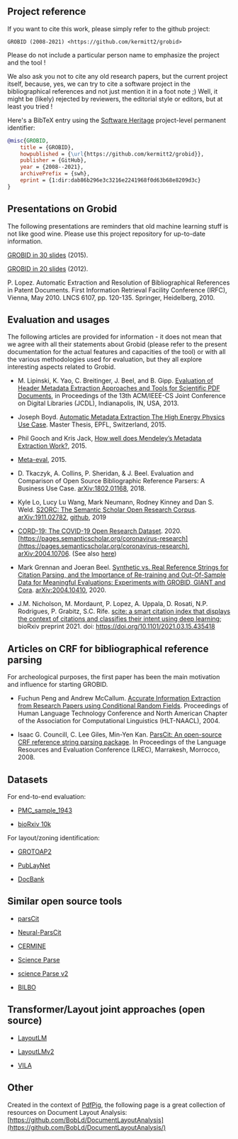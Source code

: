 ## Project reference

If you want to cite this work, please simply refer to the github project:

```
GROBID (2008-2021) <https://github.com/kermitt2/grobid>
```

Please do not include a particular person name to emphasize the project and the tool ! 

We also ask you not to cite any old research papers, but the current project itself, because, yes, we can try to cite a software project in the bibliographical references and not just mention it in a foot note ;) 
Well, it might be (likely) rejected by reviewers, the editorial style or editors, but at least you tried ! 

Here's a BibTeX entry using the [Software Heritage](https://www.softwareheritage.org/) project-level permanent identifier:

```bibtex
@misc{GROBID,
    title = {GROBID},
    howpublished = {\url{https://github.com/kermitt2/grobid}},
    publisher = {GitHub},
    year = {2008--2021},
    archivePrefix = {swh},
    eprint = {1:dir:dab86b296e3c3216e2241968f0d63b68e8209d3c}
}
```

## Presentations on Grobid

The following presentations are reminders that old machine learning stuff is not like good wine. Please use this project repository for up-to-date information. 

[GROBID in 30 slides](grobid-04-2015.pdf) (2015).

[GROBID in 20 slides](GROBID.pdf) (2012).

P. Lopez. Automatic Extraction and Resolution of Bibliographical References in Patent Documents. First Information Retrieval Facility Conference (IRFC), Vienna, May 2010. LNCS 6107, pp. 120-135. Springer, Heidelberg, 2010.

## Evaluation and usages

The following articles are provided for information - it does not mean that we agree with all their statements about Grobid (please refer to the present documentation for the actual features and capacities of the tool) or with all the various methodologies used for evaluation, but they all explore interesting aspects related to Grobid. 

- M. Lipinski, K. Yao, C. Breitinger, J. Beel, and B. Gipp. [Evaluation of Header Metadata Extraction Approaches and Tools for Scientific PDF Documents](http://docear.org/papers/Evaluation_of_Header_Metadata_Extraction_Approaches_and_Tools_for_Scientific_PDF_Documents.pdf), in Proceedings of the 13th ACM/IEEE-CS Joint Conference on Digital Libraries (JCDL), Indianapolis, IN, USA, 2013. 

- Joseph Boyd. [Automatic Metadata Extraction The High Energy Physics Use Case](https://preprints.cern.ch/record/2039361/files/CERN-THESIS-2015-105.pdf). Master Thesis, EPFL, Switzerland, 2015. 

- Phil Gooch and Kris Jack, [How well does Mendeley’s Metadata Extraction Work?](https://krisjack.wordpress.com/2015/03/12/how-well-does-mendeleys-metadata-extraction-work/), 2015.

- [Meta-eval](https://github.com/allenai/meta-eval), 2015.

- D. Tkaczyk, A. Collins, P. Sheridan, & J. Beel. Evaluation and Comparison of Open Source Bibliographic Reference Parsers: A Business Use Case. [arXiv:1802.01168](https://arxiv.org/pdf/1802.01168), 2018.

- Kyle Lo, Lucy Lu Wang, Mark Neumann, Rodney Kinney and Dan S. Weld. [S2ORC: The Semantic Scholar Open Research Corpus](https://arxiv.org/pdf/1911.02782.pdf). [arXiv:1911.02782](https://arxiv.org/abs/1911.02782), [github](https://github.com/allenai/s2-gorc), 2019

- [CORD-19: The COVID-19 Open Research Dataset](https://arxiv.org/pdf/2004.10706.pdf). 2020. [https://pages.semanticscholar.org/coronavirus-research](https://pages.semanticscholar.org/coronavirus-research), [arXiv:2004.10706](https://arxiv.org/abs/2004.10706). 
(See also [here](https://discourse.cord-19.semanticscholar.org/t/faqs-about-cord-19-dataset/94))

- Mark Grennan and Joeran Beel. [Synthetic vs. Real Reference Strings for Citation Parsing, and the Importance of Re-training and Out-Of-Sample Data for Meaningful Evaluations: Experiments with GROBID, GIANT and Cora](https://arxiv.org/pdf/2004.10410.pdf). [arXiv:2004.10410](https://arxiv.org/abs/2004.10410), 2020.

- J.M. Nicholson, M. Mordaunt, P. Lopez, A. Uppala, D. Rosati, N.P. Rodrigues, P. Grabitz, S.C. Rife. 
[scite: a smart citation index that displays the context of citations and classifies their intent using deep learning](https://www.biorxiv.org/content/10.1101/2021.03.15.435418v1); bioRxiv preprint 2021. doi: https://doi.org/10.1101/2021.03.15.435418 

## Articles on CRF for bibliographical reference parsing

For archeological purposes, the first paper has been the main motivation and influence for starting GROBID. 

- Fuchun Peng and Andrew McCallum. [Accurate Information Extraction from Research Papers using Conditional Random Fields](https://www.aclweb.org/anthology/N04-1042.pdf). Proceedings of Human Language Technology Conference and North American Chapter of the Association for Computational Linguistics (HLT-NAACL), 2004.

- Isaac G. Councill, C. Lee Giles, Min-Yen Kan. [ParsCit: An open-source CRF reference string parsing package](http://www.lrec-conf.org/proceedings/lrec2008/pdf/166_paper.pdf). In Proceedings of the Language Resources and Evaluation Conference (LREC), Marrakesh, Morrocco, 2008.

## Datasets

For end-to-end evaluation:

- [PMC_sample_1943](https://grobid.s3.amazonaws.com/PMC_sample_1943.zip)

- [bioRxiv 10k](https://zenodo.org/record/3873702)

For layout/zoning identification:

- [GROTOAP2](https://repod.icm.edu.pl/dataset.xhtml?persistentId=doi:10.18150/8527338)

- [PubLayNet](https://github.com/ibm-aur-nlp/PubLayNet)

- [DocBank](https://github.com/doc-analysis/DocBank)

## Similar open source tools

- [parsCit](https://github.com/knmnyn/ParsCit)

- [Neural-ParsCit](https://github.com/WING-NUS/Neural-ParsCit)

- [CERMINE](https://github.com/CeON/CERMINE)

- [Science Parse](https://github.com/allenai/science-parse) 

- [science Parse v2](https://github.com/allenai/spv2) 

- [BILBO](https://github.com/OpenEdition/bilbo)

## Transformer/Layout joint approaches (open source)

- [LayoutLM](https://github.com/microsoft/unilm/tree/master/layoutlm)

- [LayoutLMv2](https://github.com/microsoft/unilm/tree/master/layoutlmv2)

- [VILA](https://github.com/allenai/VILA)

## Other

Created in the context of [PdfPig](https://github.com/UglyToad/PdfPig), the following page is a great collection of resources on Document Layout Analysis: [https://github.com/BobLd/DocumentLayoutAnalysis](https://github.com/BobLd/DocumentLayoutAnalysis/)
